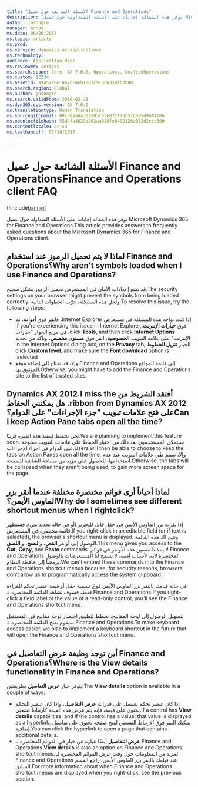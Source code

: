 ```yaml
---
title: "الأسئلة الشائعة حول عميل Finance and Operations"
description: "توفر هذه المقالة إجابات على الأسئلة المتداولة حول عميل Microsoft Dynamics 365 for Finance and Operations."
author: jasongre
manager: AnnBe
ms.date: 06/20/2017
ms.topic: article
ms.prod: 
ms.service: dynamics-ax-applications
ms.technology: 
audience: Application User
ms.reviewer: sericks
ms.search.scope: Core, AX 7.0.0, Operations, UnifiedOperations
ms.custom: 12334
ms.assetid: a9a57f0e-a67c-46b1-83c9-5d6350fb3b86
ms.search.region: Global
ms.author: jasongre
ms.search.validFrom: 2016-02-28
ms.dyn365.ops.version: AX 7.0.0
ms.translationtype: Human Translation
ms.sourcegitcommit: 08c38aada355583c5a6872f75b57db95d9b81786
ms.openlocfilehash: 55d4fa4629d203aa888fe6400126a872d2eee000
ms.contentlocale: ar-sa
ms.lasthandoff: 07/18/2017

---
```


# <a name="finance-and-operations-client-faq"></a><span data-ttu-id="a0acf-103">الأسئلة الشائعة حول عميل Finance and Operations</span><span class="sxs-lookup"><span data-stu-id="a0acf-103">Finance and Operations client FAQ</span></span>

[!include[banner](../includes/banner.md)]


<span data-ttu-id="a0acf-104">توفر هذه المقالة إجابات على الأسئلة المتداولة حول عميل Microsoft Dynamics 365 for Finance and Operations.</span><span class="sxs-lookup"><span data-stu-id="a0acf-104">This article provides answers to frequently asked questions about the Microsoft Dynamics 365 for Finance and Operations client.</span></span>

<a name="why-arent-symbols-loaded-when-i-use-finance-and-operations"></a><span data-ttu-id="a0acf-105">لماذا لا يتم تحميل الرموز عند استخدام Finance and Operations؟</span><span class="sxs-lookup"><span data-stu-id="a0acf-105">Why aren't symbols loaded when I use Finance and Operations?</span></span>
-----------------------------------------------------------------

<span data-ttu-id="a0acf-106">قد تمنع إعدادات الأمان في المستعرض تحميل الرموز بشكل صحيح.</span><span class="sxs-lookup"><span data-stu-id="a0acf-106">The security settings on your browser might prevent the symbols from being loaded correctly.</span></span> <span data-ttu-id="a0acf-107">ولحل هذه المشكلة، جرّب الخطوات التالية:</span><span class="sxs-lookup"><span data-stu-id="a0acf-107">To resolve this issue, try the following steps:</span></span>

-   <span data-ttu-id="a0acf-108">‏‫إذا كنت تواجه هذه المشكلة في مستعرض Internet Explorer، فانقر فوق **أدوات**، ثم فوق **خيارات الإنترنت**.</span><span class="sxs-lookup"><span data-stu-id="a0acf-108">If you're experiencing this issue in Internet Explorer, click **Tools**, and then click **Internet Options**.</span></span>  <span data-ttu-id="a0acf-109">في مربع الحوار "خيارات الإنترنت" على علامة التبويب **الخصوصية**، انقر فوق **مستوى مخصص**، وتأكد من تحديد الخيار **تنزيل الخطوط**.</span><span class="sxs-lookup"><span data-stu-id="a0acf-109">In the Internet Options dialog box, on the **Privacy** tab, click **Custom level**, and make sure the **Font download** option is selected.</span></span>
-   <span data-ttu-id="a0acf-110">وإلا، قد تحتاج إلى إضافة موقع Finance and Operations إلى قائمة المواقع الموثوق بها.</span><span class="sxs-lookup"><span data-stu-id="a0acf-110">Otherwise, you might have to add the Finance and Operations site to the list of trusted sites.</span></span>

## <a name="i-miss-the-ribbon-from-dynamics-ax-2012-can-i-keep-action-pane-tabs-open-all-the-time"></a><span data-ttu-id="a0acf-111">‏‫أفتقد الشريط من Dynamics AX 2012.</span><span class="sxs-lookup"><span data-stu-id="a0acf-111">I miss the ribbon from Dynamics AX 2012.</span></span> <span data-ttu-id="a0acf-112">هل يمكنني الحفاظ على فتح علامات تبويب "جزء الإجراءات" على الدوام؟‬</span><span class="sxs-lookup"><span data-stu-id="a0acf-112">Can I keep Action Pane tabs open all the time?</span></span>
<span data-ttu-id="a0acf-113">نحن نخطط لتنفيذ هذه الميزة قريبًا.</span><span class="sxs-lookup"><span data-stu-id="a0acf-113">We are planning to implement this feature soon.</span></span> <span data-ttu-id="a0acf-114">سيتمكن المستخدمون بعد ذلك من اختيار الحفاظ على علامات التبويب مفتوحة على الدوام في أجزاء الإجراءات.</span><span class="sxs-lookup"><span data-stu-id="a0acf-114">Users will then be able to choose to keep the tabs on Action Panes open all the time.</span></span> <span data-ttu-id="a0acf-115">وإلا، سيتم طي علامات التبويب عند عدم استخدامها، للحصول على مزيد من مساحة الشاشة للصفحة.</span><span class="sxs-lookup"><span data-stu-id="a0acf-115">Otherwise, the tabs will be collapsed when they aren't being used, to gain more screen space for the page.</span></span>

## <a name="why-do-i-sometimes-see-different-shortcut-menus-when-i-rightclick"></a><span data-ttu-id="a0acf-116">لماذا أحياناً أرى قوائم مختصرة مختلفة عندما أنقر بزر الماوس الأيمن؟</span><span class="sxs-lookup"><span data-stu-id="a0acf-116">Why do I sometimes see different shortcut menus when I rightclick?</span></span>
<span data-ttu-id="a0acf-117">إذا نقرت بزر الماوس الأيمن في حقل قابل للتحرير (أو في حالة تحديد نص)، فستظهر قائمة مختصرة في المستعرض.</span><span class="sxs-lookup"><span data-stu-id="a0acf-117">If you right-click in an editable field (or if text is selected), the browser's shortcut menu is displayed.</span></span> <span data-ttu-id="a0acf-118">وتتيح لك هذه القائمة الوصول إلى أوامر **القص**، و**النسخ**، و **اللصق**.</span><span class="sxs-lookup"><span data-stu-id="a0acf-118">This menu gives you access to the **Cut**, **Copy**, and **Paste** commands.</span></span> <span data-ttu-id="a0acf-119">لا يمكننا تضمين هذه الأوامر في قوائم Finance and Operations المختصرة لأنه، لأسباب أمنية، لا تسمح لنا المستعرضات بالوصول برمجياً إلى حافظة النظام.</span><span class="sxs-lookup"><span data-stu-id="a0acf-119">We can't embed these commands into the Finance and Operations shortcut menus because, for security reasons, browsers don’t allow us to programmatically access the system clipboard.</span></span>

<span data-ttu-id="a0acf-120">في حالة قيامك بالنقر بزر الماوس الأيمن فوق تسمية حقل أو قيمة عنصر تحكم للقراءة فقط، فسوف تشاهد القائمة المختصرة لـ Finance and Operations.</span><span class="sxs-lookup"><span data-stu-id="a0acf-120">If you right-click a field label or the value of a read-only control, you'll see the Finance and Operations shortcut menu.</span></span>

<span data-ttu-id="a0acf-121">لتسهيل الوصول إلى لوحة المفاتيح، نخطط لتطبيق اختصار لوحة مفاتيح في المستقبل سيقوم بفتح القائمة المختصرة لـ Finance and Operations.</span><span class="sxs-lookup"><span data-stu-id="a0acf-121">To make keyboard access easier, we plan to implement a keyboard shortcut in the future that will open the Finance and Operations shortcut menu.</span></span>

## <a name="where-is-the-view-details-functionality-in-finance-and-operations"></a><span data-ttu-id="a0acf-122">أين توجد وظيفة عرض التفاصيل في Finance and Operations؟</span><span class="sxs-lookup"><span data-stu-id="a0acf-122">Where is the View details functionality in Finance and Operations?</span></span>
<span data-ttu-id="a0acf-123">يتوفر خيار **عرض التفاصيل** بطريقتين:</span><span class="sxs-lookup"><span data-stu-id="a0acf-123">The **View details** option is available in a couple of ways:</span></span>

-   <span data-ttu-id="a0acf-124">إذا كان عنصر تحكم يشتمل على قدرات **عرض التفاصيل**، وإذا كان عنصر التحكم يحتوي على قيمة، فإنه يتم عرض هذه القيمة كارتباط تشعبي.</span><span class="sxs-lookup"><span data-stu-id="a0acf-124">If a control has **View details** capabilities, and if the control has a value, that value is displayed as a hyperlink.</span></span> <span data-ttu-id="a0acf-125">يمكنك النقر فوق الارتباط التشعبي لفتح صفحة تحتوي على تفاصيل إضافية.</span><span class="sxs-lookup"><span data-stu-id="a0acf-125">You can click the hyperlink to open a page that contains additional details.</span></span>
-   <span data-ttu-id="a0acf-126">**عرض التفاصيل** أيضًا عبارة عن خيار في القوائم المختصرة لـ Finance and Operations.</span><span class="sxs-lookup"><span data-stu-id="a0acf-126">**View details** is also an option on Finance and Operations shortcut menus.</span></span> <span data-ttu-id="a0acf-127">لمزيد من المعلومات حول وقت عرض القوائم المختصرة لـ Finance and Operations عند قيامك بالنقر بزر الماوس الأيمن، راجع القسم السابق.</span><span class="sxs-lookup"><span data-stu-id="a0acf-127">For more information about when Finance and Operations shortcut menus are displayed when you right-click, see the previous section.</span></span>





